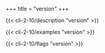 +++
title = "version"
+++

{{< cli-2-10/description "version" >}}

{{< cli-2-10/examples "version" >}}

{{< cli-2-10/flags "version" >}}
